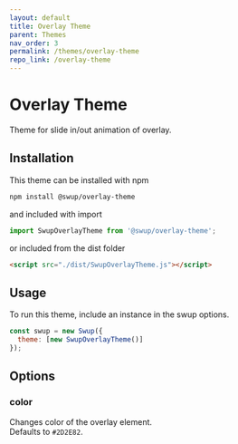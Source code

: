 ```yaml
---
layout: default
title: Overlay Theme
parent: Themes
nav_order: 3
permalink: /themes/overlay-theme
repo_link: /overlay-theme
---
```


# Overlay Theme
Theme for slide in/out animation of overlay. 

## Installation

This theme can be installed with npm

```bash
npm install @swup/overlay-theme
```

and included with import

```javascript
import SwupOverlayTheme from '@swup/overlay-theme';
```

or included from the dist folder

```html
<script src="./dist/SwupOverlayTheme.js"></script>
```

## Usage

To run this theme, include an instance in the swup options.

```javascript
const swup = new Swup({
  theme: [new SwupOverlayTheme()]
});
```

## Options
### color 
Changes color of the overlay element.   
Defaults to `#2D2E82`.

